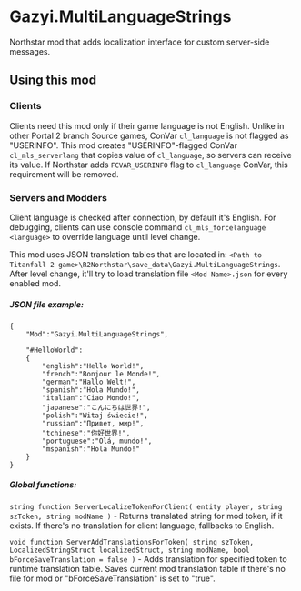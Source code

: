 # Gazyi.MultiLanguageStrings
Northstar mod that adds localization interface for custom server-side messages.

## Using this mod
### Clients
Clients need this mod only if their game language is not English.
Unlike in other Portal 2 branch Source games, ConVar `cl_language` is not flagged as "USERINFO". This mod creates "USERINFO"-flagged ConVar `cl_mls_serverlang` that copies value of `cl_language`, so servers can receive its value. If Northstar adds `FCVAR_USERINFO` flag to `cl_language` ConVar, this requirement will be removed.

### Servers and Modders
Client language is checked after connection, by default it's English. For debugging, clients can use console command `cl_mls_forcelanguage <language>` to override language until level change.

This mod uses JSON translation tables that are located in: `<Path to Titanfall 2 game>\R2Northstar\save_data\Gazyi.MultiLanguageStrings`. After level change, it'll try to load translation file `<Mod Name>.json` for every enabled mod.
##### JSON file example:
```
{
    "Mod":"Gazyi.MultiLanguageStrings",

    "#HelloWorld":
    {
        "english":"Hello World!",
        "french":"Bonjour le Monde!",
        "german":"Hallo Welt!",
        "spanish":"Hola Mundo!",
        "italian":"Ciao Mondo!",
        "japanese":"こんにちは世界!",
        "polish":"Witaj świecie!",
        "russian":"Привет, мир!",
        "tchinese":"你好世界!",
        "portuguese":"Olá, mundo!",
        "mspanish":"Hola Mundo!"
    }
}
```

##### Global functions:
`string function ServerLocalizeTokenForClient( entity player, string szToken, string modName )` - Returns translated string for mod token, if it exists. If there's no translation for client language, fallbacks to English.

`void function ServerAddTranslationsForToken( string szToken, LocalizedStringStruct localizedStruct, string modName, bool bForceSaveTranslation = false )` - Adds translation for specified token to runtime translation table. Saves current mod translation table if there's no file for mod or "bForceSaveTranslation" is set to "true".
